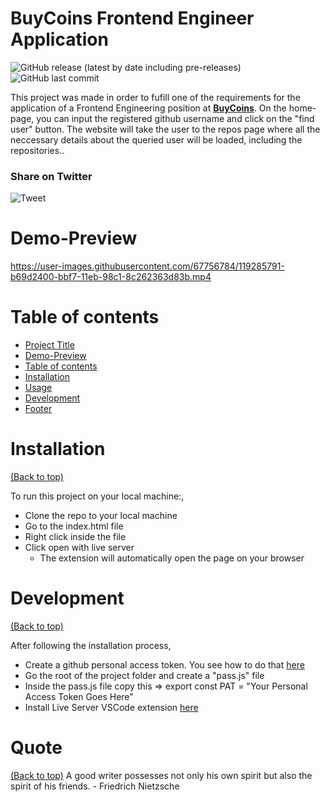 <!-- Add banner here -->

# BuyCoins Frontend Engineer Application

![GitHub release (latest by date including pre-releases)](https://img.shields.io/github/v/release/navendu-pottekkat/awesome-readme?include_prereleases)
![GitHub last commit](https://img.shields.io/github/last-commit/navendu-pottekkat/awesome-readme)

This project was made in order to fufill one of the requirements for the application of a Frontend Engineering position at [**BuyCoins**](https://buycoins.africa/).
On the home-page, you can input the registered github username and click on the "find user" button. The website will take the user to the repos page where all the neccessary details about the queried user will be loaded, including the repositories..

### Share on Twitter
![Tweet](https://img.shields.io/twitter/url?style=flat-square&logo=twitter&url=https%3A%2F%2Fnavendu.me%2Fnsfw-filter%2Findex.html)
# Demo-Preview

https://user-images.githubusercontent.com/67756784/119285791-b69d2400-bbf7-11eb-98c1-8c262363d83b.mp4

# Table of contents
- [Project Title](#project-title)
- [Demo-Preview](#demo-preview)
- [Table of contents](#table-of-contents)
- [Installation](#installation)
- [Usage](#usage)
- [Development](#development)
- [Footer](#footer)

# Installation
[(Back to top)](#table-of-contents)

To run this project on your local machine:,
- Clone the repo to your local machine
- Go to the index.html file
- Right click inside the file
- Click open with live server
  - The extension will automatically open the page on your browser


# Development
[(Back to top)](#table-of-contents)

After following the installation process,
- Create a github personal access token. You see how to do that [here](https://docs.github.com/en/github/authenticating-to-github/keeping-your-account-and-data-secure/creating-a-personal-access-token)
- Go the root of the project folder and create a "pass.js" file
- Inside the pass.js file copy this => export const PAT = "Your Personal Access Token Goes Here"
- Install Live Server VSCode extension [here](https://marketplace.visualstudio.com/items?itemName=ritwickdey.LiveServer)


# Quote
[(Back to top)](#table-of-contents)
A good writer possesses not only his own spirit but also the spirit of his friends. - Friedrich Nietzsche 

